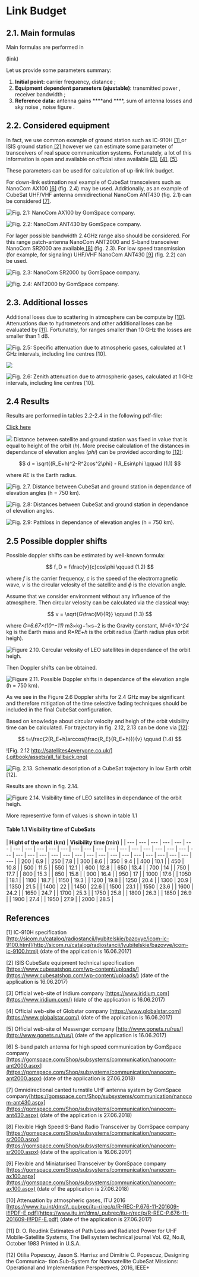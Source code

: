 # Link Budget

## 2.1. Main formulas

Main formulas are performed in 

\(link\)

Let us provide some parameters summary:

1. **Initial point:** carrier frequency, distance ;
2. **Equipment dependent parameters \(ajustable\)**: transmitted power , receiver bandwidth ;
3. **Reference data:** antenna gains  ****and ****, sum of antenna losses and sky noise , noise figure .

## 2.2. Considered equipment

In fact, we use common example of ground station such as IC-910H [\[1\] ](http://sicom.ru/catalog/radiostancii/lyubitelskie/bazovye/icom-ic-9100.html)or ISIS ground station[ \[2\] ](https://www.cubesatshop.com/wp-content/uploads/)however we can estimate some parameter of transceivers of real space communication systems. Fortunately, a lot of this information is open and available on official sites available [\[3\]](https://www.iridium.com%20), [\[4\],](https://www.globalstar.com) [\[5\]](http://www.gonets.ru/rus/%20).

These parameters can be used for calculation of up-link link budget.

For down-link estimation real example of CubeSat transceivers such as NanoCom AX100 [\[6\]](https://gomspace.com/Shop/subsystems/communication/nanocom-ant2000.aspx) \(fig. 2.4\) may be used. Additionally, as an example of CubeSat UHF/VHF antenna omnidirectional NanoCom ANT430 \(fig. 2.1\) can be considered [\[7\]](https://gomspace.com/Shop/subsystems/communication/nanocom-ant430.aspx).

![Fig. 2.1: NanoCom AX100 by GomSpace company.](.gitbook/assets/antenna1.png)

![Fig. 2.2: NanoCom ANT430 by GomSpace company.](.gitbook/assets/transceiver.png)

For lager possible bandwidth 2.4GHz range also should be considered. For this range patch-antenna NanoCom ANT2000 and S-band transceiver NanoCom SR2000 are available[ \[8\]](https://gomspace.com/Shop/subsystems/communication/nanocom-sr2000.aspx) \(fig. 2.3\). For low speed transmission \(for example, for signaling\) UHF/VHF NanoCom ANT430 [\[9\]](https://gomspace.com/Shop/subsystems/communication/nanocom-ax100.aspx) \(fig. 2.2\) can be used.

![Fig. 2.3: NanoCom SR2000 by GomSpace company.](.gitbook/assets/transceiver2.png)

![Fig. 2.4: ANT2000 by GomSpace company.](.gitbook/assets/antenna2.png)





## 2.3. Additional losses

Additional loses due to scattering in atmosphere can be compute by [\[10\]](https://www.itu.int/dms/_pubrec/itu-r/rec/p/R-REC-P.676-11-201609-I!!PDF-E.pdf). Attenuations due to hydrometeors and other additional loses can be evaluated by [\[11\]](https://ieeexplore.ieee.org/document/6769991/). Fortunately, for ranges smaller than 10 GHz the losses are smaller than 1 dB.

![Fig. 2.5:  Specific attenuation due to atmospheric gases, calculated at 1 GHz intervals, including line centres \[10\].](.gitbook/assets/atten1.png)

![](https://github.com/kirlf/cubesats/tree/4904a8c7c26549dc8a1a08a45237d264e5cc9806/assets/atten1.png)

![Fig.  2.6:  Zenith attenuation due to atmospheric gases, calculated at 1 GHz intervals, including line centres \[10\].](.gitbook/assets/atten2.png)

## 2.4 Results

Results are performed in tables 2.2-2.4 in the following pdf-file:

[Click here ](https://yadi.sk/i/SuZLOYhV3Qoy6o)

![](https://github.com/kirlf/cubesats/tree/4904a8c7c26549dc8a1a08a45237d264e5cc9806/assets/8.png) Distance between satellite and ground station was fixed in value that is equal to height of the orbit \(_h_\). More precise calculation of the distances in dependance of elevation angles \(_phi_\) can be provided according to [\[12\]](https://ieeexplore.ieee.org/document/7506756/):

$$
d = \sqrt{(R_E+h)^2-R^2cos^2\phi} - R_Esin\phi \qquad (1.1)
$$

 where _RE_ is the Earth radius.

![Fig. 2.7. Distance between CubeSat and ground station in dependance of elevation angles \(h = 750 km\).](.gitbook/assets/distance.png)



![Fig. 2.8: Distances between CubeSat and ground station in dependance of elevation angles.](.gitbook/assets/distance2.png)

  


![Fig. 2.9: Pathloss in dependance of elevation angles \(h = 750 km\).](.gitbook/assets/pathloss.png)

## 2.5 Possible doppler shifts 

 Possible doppler shifts can be estimated by well-known formula:

$$
f_D = f\frac{v}{c}cos\phi \qquad (1.2)
$$

 where _f_ is the carrier frequency, _c_ is the speed of the electromagnetic wave, _v_ is the circular velosity of the satellite and _ϕ_ is the elevation angle.

 Assume that we consider environment without any influence of the atmosphere. Then circular velosity can be calculated via the classical way:

$$
v = \sqrt{G\frac{M}{R}} \qquad (1.3)
$$

 where _G=6.67×\(10^−11\)_ m3×kg−1×s−2 is the Gravity constant, _M=6×10^24_ kg is the Earth mass and _R=RE+h_ is the orbit radius \(Earth radius plus orbit heigh\).

![Figure 2.10. Cercular velosity of LEO satellites in dependance of the orbit heigh.](.gitbook/assets/velosity.png)

  
Then Doppler shifts can be obtained.

![Figure 2.11. Possible Doppler shifts in dependance of the elevation angle \(h = 750 km\). ](.gitbook/assets/doppler.png)

As we see in the Figure 2.6 Doppler shifts for 2.4 GHz may be significant and therefore mitigation of the time selective fading techniques should be included in the final CubeSat configuration.

Based on knowledge about circular velocity and heigh of the orbit visibility time can be calculated. For trajectory in fig. 2.12, 2.13 can be done via [\[12\]](https://ieeexplore.ieee.org/document/7506756/):

$$
t=\frac{2(R_E+h)arccos(\frac{R_E}{R_E+h})}{v}
\qquad (1.4)
$$

![Fig. 2.12 http://satellites4everyone.co.uk/](.gitbook/assets/all_fallback.png)

  


![Fig. 2.13.  Schematic description of a CubeSat trajectory in low Earth orbit \[12\].](.gitbook/assets/cubetrraj.png)

Results are shown in fig. 2.14.

![Figure 2.14. Visibility time of LEO satellites in dependance of the orbit heigh.](.gitbook/assets/time.png)

More representive form of values is shown in table 1.1

#### Table 1.1 Visibility time of CubeSats

| **Hight of the orbit \(km\)** | **Visibility time \(min\)** |
| --- | --- | --- | --- | --- | --- | --- | --- | --- | --- | --- | --- | --- | --- | --- | --- | --- | --- | --- | --- | --- | --- | --- | --- | --- | --- | --- | --- | --- | --- | --- | --- | --- | --- | --- | --- | --- | --- |
| 200 | 6.9 |
| 250 | 7.8 |
| 300 | 8.6 |
| 350 | 9.4 |
| 400 | 10.1 |
| 450 | 10.8 |
| 500 | 11.5 |
| 550 | 12.1 |
| 600 | 12.8 |
| 650 | 13.4 |
| 700 | 14 |
| 750 | 17.7 |
| 800 | 15.3 |
| 850 | 15.8 |
| 900 | 16.4 |
| 950 | 17 |
| 1000 | 17.6 |
| 1050 | 18.1 |
| 1100 | 18.7 |
| 1150 | 19.3 |
| 1200 | 19.8 |
| 1250 | 20.4 |
| 1300 | 20.9 |
| 1350 | 21.5 |
| 1400 | 22 |
| 1450 | 22.6 |
| 1500 | 23.1 |
| 1550 | 23.6 |
| 1600 | 24.2 |
| 1650 | 24.7 |
| 1700 | 25.3 |
| 1750 | 25.8 |
| 1800 | 26.3 |
| 1850 | 26.9 |
| 1900 | 27.4 |
| 1950 | 27.9 |
| 2000 | 28.5 |



##  References

\[1\] IC-910H specification[ ](http://sicom.ru/catalog/radiostancii/lyubitelskie/bazovye/icom-ic-9100.html)                                       [http://sicom.ru/catalog/radiostancii/lyubitelskie/bazovye/icom-ic-9100.html](http://sicom.ru/catalog/radiostancii/lyubitelskie/bazovye/icom-ic-9100.html) \(date of the application is 16.06.2017\)

\[2\] ISIS CubeSate equipment technical specification                                    [https://www.cubesatshop.com/wp-content/uploads/](https://www.cubesatshop.com/wp-content/uploads/) \(date of the application is 16.06.2017\)

\[3\] Official web-site of Iridium company                                                                                   [https://www.iridium.com](https://www.iridium.com/) \(date of the application is 16.06.2017\)

\[4\] Official web-site of Globstar company                                                                             [https://www.globalstar.com](https://www.globalstar.com/) \(date of the application is 16.06.2017\)

\[5\] Official web-site of Messenger company                                                                   [http://www.gonets.ru/rus/](http://www.gonets.ru/rus/) \(date of the application is 16.06.2017\)

\[6\] S-band patch antenna for high speed communication  by GomSpace company [https://gomspace.com/Shop/subsystems/communication/nanocom-ant2000.aspx](https://gomspace.com/Shop/subsystems/communication/nanocom-ant2000.aspx) \(date of the application is 27.06.2018\)

\[7\] Omnidirectional canted turnstile UHF antenna system by GomSpace company[https://gomspace.com/Shop/subsystems/communication/nanocom-ant430.aspx](https://gomspace.com/Shop/subsystems/communication/nanocom-ant430.aspx) \(date of the application is 27.06.2018\)

\[8\]  Flexible High Speed S-Band Radio Transceiver by GomSpace company [https://gomspace.com/Shop/subsystems/communication/nanocom-sr2000.aspx](https://gomspace.com/Shop/subsystems/communication/nanocom-sr2000.aspx) \(date of the application is 16.06.2017\)

\[9\] Flexible and Miniaturised Transceiver  by GomSpace company [https://gomspace.com/Shop/subsystems/communication/nanocom-ax100.aspx](https://gomspace.com/Shop/subsystems/communication/nanocom-ax100.aspx) \(date of the application is 27.06.2018\)

\[10\] Attenuation by atmospheric gases, ITU 2016                                         [https://www.itu.int/dms\\_pubrec/itu-r/rec/p/R-REC-P.676-11-201609-I!!PDF-E.pdf](https://www.itu.int/dms/_pubrec/itu-r/rec/p/R-REC-P.676-11-201609-I!!PDF-E.pdf) \(date of the application is 27.06.2017\)

 \[11\] D. O. Reudink Estimates of Path Loss and Radiated Power for UHF Mobile-Satellite Systems, The Bell system technical journal Vol. 62, No.8, October 1983 Printed in U.S.A.

\[12\] Otilia Popescuy, Jason S. Harrisz and Dimitrie C. Popescuz, Designing the Communica- tion Sub-System for Nanosatellite CubeSat Missions: Operational and Implementation Perspectives, 2016, IEEE+  


